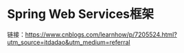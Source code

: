 # Spring Web Services框架

链接：https://www.cnblogs.com/learnhow/p/7205524.html?utm_source=itdadao&utm_medium=referral